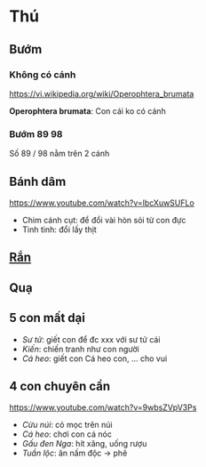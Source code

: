 # Thú 

## Bướm 

### Không có cánh
https://vi.wikipedia.org/wiki/Operophtera_brumata

**Operophtera brumata**: Con cái ko có cánh

### Bướm 89 98 
Số 89 / 98 nằm trên 2 cánh 


## Bánh dâm 

https://www.youtube.com/watch?v=lbcXuwSUFLo

- Chim cánh cụt: để đổi vài hòn sỏi từ con đực
- Tinh tinh: đổi lấy thịt 

## [Rắn](./snake.md)


## Quạ 



## 5 con mất dại 

- *Sư tử*: giết con để đc xxx với sư tử cái
- *Kiến*: chiến tranh như con người
- *Cá heo*: giết con Cá heo con, ... cho vui 

## 4 con chuyên cần 

https://www.youtube.com/watch?v=9wbsZVpV3Ps

- *Cừu núi*: cỏ mọc trên núi
- *Cá heo*: chơi con cá nóc 
- *Gấu đen Nga*: hít xăng, uống rượu 
- *Tuần lộc*: ăn nấm độc -> phê

